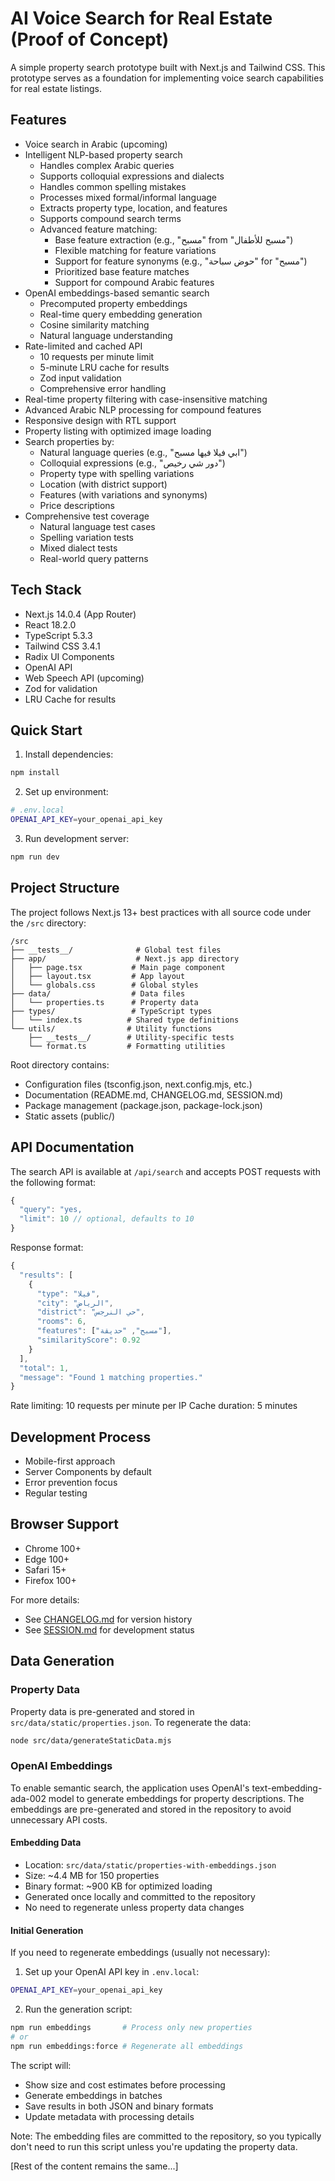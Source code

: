 # AI Voice Search for Real Estate (Proof of Concept)

A simple property search prototype built with Next.js and Tailwind CSS. This prototype serves as a foundation for implementing voice search capabilities for real estate listings.

## Features
- Voice search in Arabic (upcoming)
- Intelligent NLP-based property search
  - Handles complex Arabic queries
  - Supports colloquial expressions and dialects
  - Handles common spelling mistakes
  - Processes mixed formal/informal language
  - Extracts property type, location, and features
  - Supports compound search terms
  - Advanced feature matching:
    - Base feature extraction (e.g., "مسبح" from "مسبح للأطفال")
    - Flexible matching for feature variations
    - Support for feature synonyms (e.g., "حوض سباحة" for "مسبح")
    - Prioritized base feature matches
    - Support for compound Arabic features
- OpenAI embeddings-based semantic search
  - Precomputed property embeddings
  - Real-time query embedding generation
  - Cosine similarity matching
  - Natural language understanding
- Rate-limited and cached API
  - 10 requests per minute limit
  - 5-minute LRU cache for results
  - Zod input validation
  - Comprehensive error handling
- Real-time property filtering with case-insensitive matching
- Advanced Arabic NLP processing for compound features
- Responsive design with RTL support
- Property listing with optimized image loading
- Search properties by:
  - Natural language queries (e.g., "ابي فيلا فيها مسبح")
  - Colloquial expressions (e.g., "دور شي رخيص")
  - Property type with spelling variations
  - Location (with district support)
  - Features (with variations and synonyms)
  - Price descriptions
- Comprehensive test coverage
  - Natural language test cases
  - Spelling variation tests
  - Mixed dialect tests
  - Real-world query patterns

## Tech Stack
- Next.js 14.0.4 (App Router)
- React 18.2.0
- TypeScript 5.3.3
- Tailwind CSS 3.4.1
- Radix UI Components
- OpenAI API
- Web Speech API (upcoming)
- Zod for validation
- LRU Cache for results

## Quick Start

1. Install dependencies:
```bash
npm install
```

2. Set up environment:
```bash
# .env.local
OPENAI_API_KEY=your_openai_api_key
```

3. Run development server:
```bash
npm run dev
```

## Project Structure
The project follows Next.js 13+ best practices with all source code under the `/src` directory:

```
/src
├── __tests__/              # Global test files
├── app/                    # Next.js app directory
│   ├── page.tsx           # Main page component
│   ├── layout.tsx         # App layout
│   └── globals.css        # Global styles
├── data/                  # Data files
│   └── properties.ts      # Property data
├── types/                 # TypeScript types
│   └── index.ts          # Shared type definitions
└── utils/                # Utility functions
    ├── __tests__/        # Utility-specific tests
    └── format.ts         # Formatting utilities
```

Root directory contains:
- Configuration files (tsconfig.json, next.config.mjs, etc.)
- Documentation (README.md, CHANGELOG.md, SESSION.md)
- Package management (package.json, package-lock.json)
- Static assets (public/)

## API Documentation
The search API is available at `/api/search` and accepts POST requests with the following format:

```typescript
{
  "query": "yes,
  "limit": 10 // optional, defaults to 10
}
```

Response format:
```typescript
{
  "results": [
    {
      "type": "فيلا",
      "city": "الرياض",
      "district": "حي النرجس",
      "rooms": 6,
      "features": ["مسبح", "حديقة"],
      "similarityScore": 0.92
    }
  ],
  "total": 1,
  "message": "Found 1 matching properties."
}
```

Rate limiting: 10 requests per minute per IP
Cache duration: 5 minutes

## Development Process
- Mobile-first approach
- Server Components by default
- Error prevention focus
- Regular testing

## Browser Support
- Chrome 100+
- Edge 100+
- Safari 15+
- Firefox 100+

For more details:
- See [CHANGELOG.md](./CHANGELOG.md) for version history
- See [SESSION.md](./SESSION.md) for development status 

## Data Generation

### Property Data
Property data is pre-generated and stored in `src/data/static/properties.json`. To regenerate the data:

```bash
node src/data/generateStaticData.mjs
```

### OpenAI Embeddings
To enable semantic search, the application uses OpenAI's text-embedding-ada-002 model to generate embeddings for property descriptions. The embeddings are pre-generated and stored in the repository to avoid unnecessary API costs.

#### Embedding Data
- Location: `src/data/static/properties-with-embeddings.json`
- Size: ~4.4 MB for 150 properties
- Binary format: ~900 KB for optimized loading
- Generated once locally and committed to the repository
- No need to regenerate unless property data changes

#### Initial Generation
If you need to regenerate embeddings (usually not necessary):

1. Set up your OpenAI API key in `.env.local`:
```bash
OPENAI_API_KEY=your_openai_api_key
```

2. Run the generation script:
```bash
npm run embeddings       # Process only new properties
# or
npm run embeddings:force # Regenerate all embeddings
```

The script will:
- Show size and cost estimates before processing
- Generate embeddings in batches
- Save results in both JSON and binary formats
- Update metadata with processing details

Note: The embedding files are committed to the repository, so you typically don't need to run this script unless you're updating the property data.

[Rest of the content remains the same...] 